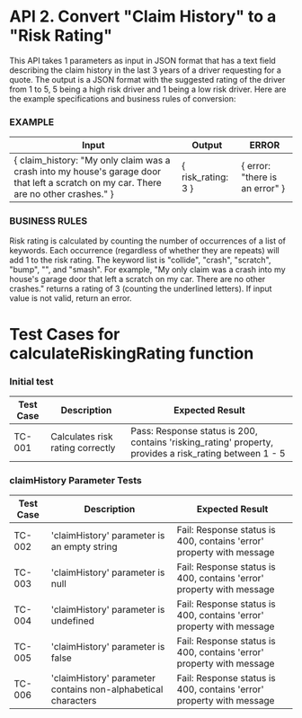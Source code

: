 # API 2. Convert "Claim History" to a "Risk Rating"

This API takes 1 parameters as input in JSON format that has a text field describing the claim history in the last 3 years of a driver requesting for a quote. The output is a JSON format with the suggested rating of the driver from 1 to 5, 5 being a high risk driver and 1 being a low risk driver. Here are the example specifications and business rules of conversion:

### EXAMPLE

| Input                                                                                                                                 | Output             | ERROR                          |
| ------------------------------------------------------------------------------------------------------------------------------------- | ------------------ | ------------------------------ |
| { claim_history: "My only claim was a crash into my house's garage door that left a scratch on my car. There are no other crashes." } | { risk_rating: 3 } | { error: "there is an error" } |

### BUSINESS RULES

Risk rating is calculated by counting the number of occurrences of a list of keywords. Each occurrence (regardless of whether they are repeats) will add 1 to the risk rating. The keyword list is "collide", "crash", "scratch", "bump", "", and "smash". For example, "My only claim was a crash into my house's garage door that left a scratch on my car. There are no other crashes." returns a rating of 3 (counting the underlined letters). If input value is not valid, return an error.

# Test Cases for calculateRiskingRating function

### Initial test

| Test Case | Description                                            | Expected Result                                               |
| --------- | ------------------------------------------------------ | ---------------------------------------------------------- |
| TC-001    | Calculates risk rating correctly                              | Pass: Response status is 200, contains 'risking_rating' property, provides a risk_rating between 1 - 5 |

### claimHistory Parameter Tests

| Test Case | Description                                                   | Expected Result                                                                          |
| --------- | ------------------------------------------------------------- | ---------------------------------------------------------------------------------------- |
| TC-002    | 'claimHistory' parameter is an empty string                   | Fail: Response status is 400, contains 'error' property with message                     |
| TC-003    | 'claimHistory' parameter is null                              | Fail: Response status is 400, contains 'error' property with message                     |
| TC-004    | 'claimHistory' parameter is undefined                         | Fail: Response status is 400, contains 'error' property with message                     |
| TC-005    | 'claimHistory' parameter is false                             | Fail: Response status is 400, contains 'error' property with message                     |
| TC-006    | 'claimHistory' parameter contains non-alphabetical characters | Fail: Response status is 400, contains 'error' property with message                     |
